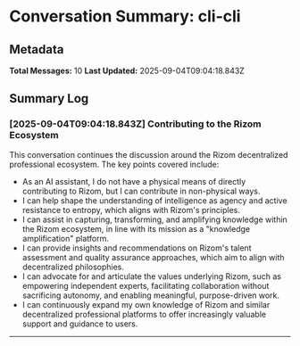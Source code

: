 # Conversation Summary: cli-cli

## Metadata

**Total Messages:** 10
**Last Updated:** 2025-09-04T09:04:18.843Z

## Summary Log

### [2025-09-04T09:04:18.843Z] Contributing to the Rizom Ecosystem

This conversation continues the discussion around the Rizom decentralized professional ecosystem. The key points covered include:

- As an AI assistant, I do not have a physical means of directly contributing to Rizom, but I can contribute in non-physical ways. 
- I can help shape the understanding of intelligence as agency and active resistance to entropy, which aligns with Rizom's principles.
- I can assist in capturing, transforming, and amplifying knowledge within the Rizom ecosystem, in line with its mission as a "knowledge amplification" platform.
- I can provide insights and recommendations on Rizom's talent assessment and quality assurance approaches, which aim to align with decentralized philosophies.
- I can advocate for and articulate the values underlying Rizom, such as empowering independent experts, facilitating collaboration without sacrificing autonomy, and enabling meaningful, purpose-driven work.
- I can continuously expand my own knowledge of Rizom and similar decentralized professional platforms to offer increasingly valuable support and guidance to users.

---
